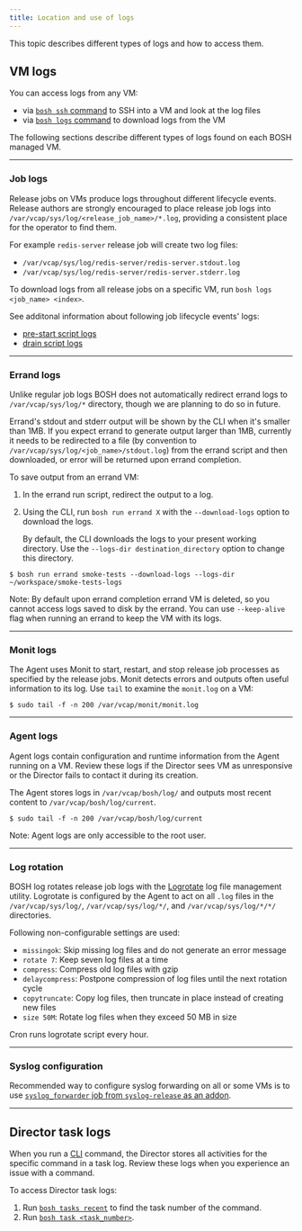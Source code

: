 ```yaml
---
title: Location and use of logs
---
```


This topic describes different types of logs and how to access them.

## VM logs <a id="vm-logs"></a>

You can access logs from any VM:

* via [`bosh ssh` command](sysadmin-commands.md#ssh) to SSH into a VM and look at the log files
* via [`bosh logs` command](sysadmin-commands.md#logs) to download logs from the VM

The following sections describe different types of logs found on each BOSH managed VM.

---
### Job logs <a id="job-logs"></a>

Release jobs on VMs produce logs throughout different lifecycle events. Release authors are strongly encouraged to place release job logs into `/var/vcap/sys/log/<release_job_name>/*.log`, providing a consistent place for the operator to find them.

For example `redis-server` release job will create two log files:

- `/var/vcap/sys/log/redis-server/redis-server.stdout.log`
- `/var/vcap/sys/log/redis-server/redis-server.stderr.log`

To download logs from all release jobs on a specific VM, run `bosh logs <job_name> <index>`.

See additonal information about following job lifecycle events' logs:

- [pre-start script logs](pre-start.md#logs)
- [drain script logs](drain.md#logs)

---
### Errand logs <a id="errand-logs"></a>

Unlike regular job logs BOSH does not automatically redirect errand logs to `/var/vcap/sys/log/*` directory, though we are planning to do so in future.

Errand's stdout and stderr output will be shown by the CLI when it's smaller than 1MB. If you expect errand to generate output larger than 1MB, currently it needs to be redirected to a file (by convention to `/var/vcap/sys/log/<job_name>/stdout.log`) from the errand script and then downloaded, or error will be returned upon errand completion.

To save output from an errand VM:

1. In the errand run script, redirect the output to a log.
1. Using the CLI, run `bosh run errand X` with the `--download-logs` option to download the logs.

    By default, the CLI downloads the logs to your present working directory. Use the `--logs-dir destination_directory` option to change this directory.

```shell
$ bosh run errand smoke-tests --download-logs --logs-dir ~/workspace/smoke-tests-logs
```

<p class="note">Note: By default upon errand completion errand VM is deleted, so you cannot access logs saved to disk by the errand. You can use <code>--keep-alive</code> flag when running an errand to keep the VM with its logs.</p>

---
### Monit logs <a id="monit-logs"></a>

The Agent uses Monit to start, restart, and stop release job processes as specified by the release jobs. Monit detects errors and outputs often useful information to its log. Use `tail` to examine the `monit.log` on a VM:

```shell
$ sudo tail -f -n 200 /var/vcap/monit/monit.log
```

---
### Agent logs <a id="agent-logs"></a>

Agent logs contain configuration and runtime information from the Agent running on a VM. Review these logs if the Director sees VM as unresponsive or the Director fails to contact it during its creation.

The Agent stores logs in `/var/vcap/bosh/log/` and outputs most recent content to `/var/vcap/bosh/log/current`.

```shell
$ sudo tail -f -n 200 /var/vcap/bosh/log/current
```

<p class="note">Note: Agent logs are only accessible to the root user.</p>

---
### Log rotation <a id="log-rotation"></a>

BOSH log rotates release job logs with the [Logrotate](http://linuxconfig.org/logrotate) log file management utility. Logrotate is configured by the Agent to act on all `.log` files in the `/var/vcap/sys/log/`, `/var/vcap/sys/log/*/`, and `/var/vcap/sys/log/*/*/` directories.

Following non-configurable settings are used:

* `missingok`: Skip missing log files and do not generate an error message
* `rotate 7`: Keep seven log files at a time
* `compress`: Compress old log files with gzip
* `delaycompress`: Postpone compression of log files until the next rotation cycle
* `copytruncate`: Copy log files, then truncate in place instead of creating new files
* `size 50M`: Rotate log files when they exceed 50 MB in size

Cron runs logrotate script every hour.

---
### Syslog configuration <a id="syslog-conf"></a>

Recommended way to configure syslog forwarding on all or some VMs is to use [`syslog_forwarder` job from `syslog-release` as an addon](addons-common.md#syslog).

---
## Director task logs <a id="director-logs"></a>

When you run a [CLI](bosh-cli.md) command, the Director stores all activities for the specific command in a task log. Review these logs when you experience an issue with a command.

To access Director task logs:

1. Run [`bosh tasks recent`](sysadmin-commands.md#tasks) to find the task number of the command.
1. Run [`bosh task <task_number>`](sysadmin-commands.md#tasks).
